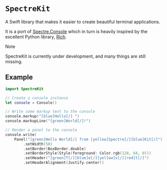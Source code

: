 # `SpectreKit`

A Swift library that makes it easier to create beautiful terminal applications.  

It is a port of [Spectre.Console](https://spectreconsole.net) which in turn is heavily inspired by 
the excellent Python library, [Rich](https://github.com/Textualize/rich).

> [!NOTE]
> SpectreKit is currently under development, and many things are still missing.

## Example

```swift
import SpectreKit

// Create a console instance
let console = Console()

// Write some markup text to the console
console.markup("[blue]Hello[/] ")
console.markupLine("[green]World[/]!")

// Render a panel to the console
console.write(
    Panel("[green]Hello World[/] from [yellow]Spectre[/][blue]Kit[/]")
        .setWidth(50)
        .setBorder(BoxBorder.double)
        .setBorderStyle(Style(foreground: Color.rgb(128, 64, 0)))
        .setHeader("[green]T[/][blue]e[/][yellow]s[/][red]t[/]")
        .setHeaderAlignment(Justify.center))
```